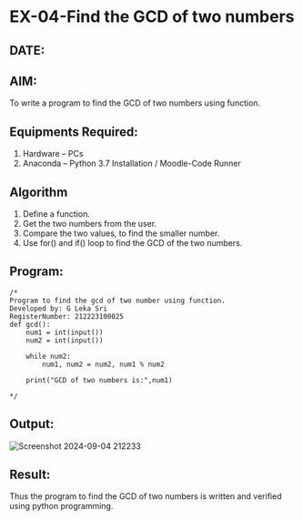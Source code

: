 # EX-04-Find the GCD of two numbers
## DATE:

## AIM:
To write a program to find the GCD of two numbers using function.

## Equipments Required:
1. Hardware – PCs
2. Anaconda – Python 3.7 Installation / Moodle-Code Runner

## Algorithm
1. Define a function.
2. Get the two numbers from the user.
3. Compare the two values, to find the smaller number.
4. Use for() and if() loop to find the GCD of the two numbers.

## Program:
```
/*
Program to find the gcd of two number using function.
Developed by: G Leka Sri
RegisterNumber: 212223100025
def gcd():
    num1 = int(input())
    num2 = int(input())
    
    while num2:
        num1, num2 = num2, num1 % num2
    
    print("GCD of two numbers is:",num1)

*/
```

## Output:
![Screenshot 2024-09-04 212233](https://github.com/user-attachments/assets/cc1163e4-d67f-4aaa-a036-d40a388fb22e)



## Result:
Thus the program to find the GCD of two numbers is written and verified using python programming.

